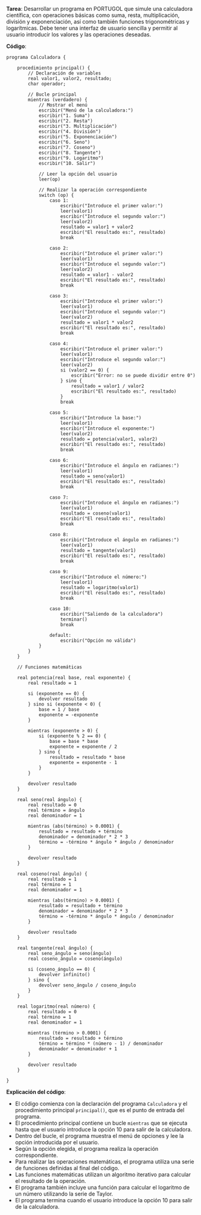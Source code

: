 **Tarea**: Desarrollar un programa en PORTUGOL que simule una calculadora científica, con operaciones básicas como suma, resta, multiplicación, división y exponenciación, así como también funciones trigonométricas y logarítmicas. Debe tener una interfaz de usuario sencilla y permitir al usuario introducir los valores y las operaciones deseadas.

**Código**:

```portuGOL
programa Calculadora {

    procedimiento principal() {
        // Declaración de variables
        real valor1, valor2, resultado;
        char operador;

        // Bucle principal
        mientras (verdadero) {
            // Mostrar el menú
            escribir("Menú de la calculadora:")
            escribir("1. Suma")
            escribir("2. Resta")
            escribir("3. Multiplicación")
            escribir("4. División")
            escribir("5. Exponenciación")
            escribir("6. Seno")
            escribir("7. Coseno")
            escribir("8. Tangente")
            escribir("9. Logaritmo")
            escribir("10. Salir")

            // Leer la opción del usuario
            leer(op)

            // Realizar la operación correspondiente
            switch (op) {
                caso 1:
                    escribir("Introduce el primer valor:")
                    leer(valor1)
                    escribir("Introduce el segundo valor:")
                    leer(valor2)
                    resultado = valor1 + valor2
                    escribir("El resultado es:", resultado)
                    break

                caso 2:
                    escribir("Introduce el primer valor:")
                    leer(valor1)
                    escribir("Introduce el segundo valor:")
                    leer(valor2)
                    resultado = valor1 - valor2
                    escribir("El resultado es:", resultado)
                    break

                caso 3:
                    escribir("Introduce el primer valor:")
                    leer(valor1)
                    escribir("Introduce el segundo valor:")
                    leer(valor2)
                    resultado = valor1 * valor2
                    escribir("El resultado es:", resultado)
                    break

                caso 4:
                    escribir("Introduce el primer valor:")
                    leer(valor1)
                    escribir("Introduce el segundo valor:")
                    leer(valor2)
                    si (valor2 == 0) {
                        escribir("Error: no se puede dividir entre 0")
                    } sino {
                        resultado = valor1 / valor2
                        escribir("El resultado es:", resultado)
                    }
                    break

                caso 5:
                    escribir("Introduce la base:")
                    leer(valor1)
                    escribir("Introduce el exponente:")
                    leer(valor2)
                    resultado = potencia(valor1, valor2)
                    escribir("El resultado es:", resultado)
                    break

                caso 6:
                    escribir("Introduce el ángulo en radianes:")
                    leer(valor1)
                    resultado = seno(valor1)
                    escribir("El resultado es:", resultado)
                    break

                caso 7:
                    escribir("Introduce el ángulo en radianes:")
                    leer(valor1)
                    resultado = coseno(valor1)
                    escribir("El resultado es:", resultado)
                    break

                caso 8:
                    escribir("Introduce el ángulo en radianes:")
                    leer(valor1)
                    resultado = tangente(valor1)
                    escribir("El resultado es:", resultado)
                    break

                caso 9:
                    escribir("Introduce el número:")
                    leer(valor1)
                    resultado = logaritmo(valor1)
                    escribir("El resultado es:", resultado)
                    break

                caso 10:
                    escribir("Saliendo de la calculadora")
                    terminar()
                    break

                default:
                    escribir("Opción no válida")
            }
        }
    }

    // Funciones matemáticas

    real potencia(real base, real exponente) {
        real resultado = 1

        si (exponente == 0) {
            devolver resultado
        } sino si (exponente < 0) {
            base = 1 / base
            exponente = -exponente
        }

        mientras (exponente > 0) {
            si (exponente % 2 == 0) {
                base = base * base
                exponente = exponente / 2
            } sino {
                resultado = resultado * base
                exponente = exponente - 1
            }
        }

        devolver resultado
    }

    real seno(real ángulo) {
        real resultado = 0
        real término = ángulo
        real denominador = 1

        mientras (abs(término) > 0.0001) {
            resultado = resultado + término
            denominador = denominador * 2 * 3
            término = -término * ángulo * ángulo / denominador
        }

        devolver resultado
    }

    real coseno(real ángulo) {
        real resultado = 1
        real término = 1
        real denominador = 1

        mientras (abs(término) > 0.0001) {
            resultado = resultado + término
            denominador = denominador * 2 * 3
            término = -término * ángulo * ángulo / denominador
        }

        devolver resultado
    }

    real tangente(real ángulo) {
        real seno_ángulo = seno(ángulo)
        real coseno_ángulo = coseno(ángulo)

        si (coseno_ángulo == 0) {
            devolver infinito()
        } sino {
            devolver seno_ángulo / coseno_ángulo
        }
    }

    real logaritmo(real número) {
        real resultado = 0
        real término = 1
        real denominador = 1

        mientras (término > 0.0001) {
            resultado = resultado + término
            término = término * (número - 1) / denominador
            denominador = denominador + 1
        }

        devolver resultado
    }

}

```

**Explicación del código**:

* El código comienza con la declaración del programa `Calculadora` y el procedimiento principal `principal()`, que es el punto de entrada del programa.
* El procedimiento principal contiene un bucle `mientras` que se ejecuta hasta que el usuario introduce la opción 10 para salir de la calculadora.
* Dentro del bucle, el programa muestra el menú de opciones y lee la opción introducida por el usuario.
* Según la opción elegida, el programa realiza la operación correspondiente.
* Para realizar las operaciones matemáticas, el programa utiliza una serie de funciones definidas al final del código.
* Las funciones matemáticas utilizan un algoritmo iterativo para calcular el resultado de la operación.
* El programa también incluye una función para calcular el logaritmo de un número utilizando la serie de Taylor.
* El programa termina cuando el usuario introduce la opción 10 para salir de la calculadora.